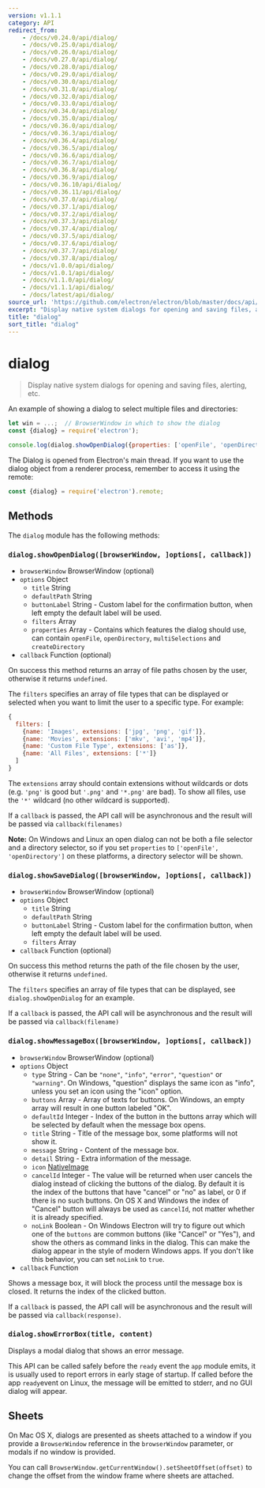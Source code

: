 ```yaml
---
version: v1.1.1
category: API
redirect_from:
    - /docs/v0.24.0/api/dialog/
    - /docs/v0.25.0/api/dialog/
    - /docs/v0.26.0/api/dialog/
    - /docs/v0.27.0/api/dialog/
    - /docs/v0.28.0/api/dialog/
    - /docs/v0.29.0/api/dialog/
    - /docs/v0.30.0/api/dialog/
    - /docs/v0.31.0/api/dialog/
    - /docs/v0.32.0/api/dialog/
    - /docs/v0.33.0/api/dialog/
    - /docs/v0.34.0/api/dialog/
    - /docs/v0.35.0/api/dialog/
    - /docs/v0.36.0/api/dialog/
    - /docs/v0.36.3/api/dialog/
    - /docs/v0.36.4/api/dialog/
    - /docs/v0.36.5/api/dialog/
    - /docs/v0.36.6/api/dialog/
    - /docs/v0.36.7/api/dialog/
    - /docs/v0.36.8/api/dialog/
    - /docs/v0.36.9/api/dialog/
    - /docs/v0.36.10/api/dialog/
    - /docs/v0.36.11/api/dialog/
    - /docs/v0.37.0/api/dialog/
    - /docs/v0.37.1/api/dialog/
    - /docs/v0.37.2/api/dialog/
    - /docs/v0.37.3/api/dialog/
    - /docs/v0.37.4/api/dialog/
    - /docs/v0.37.5/api/dialog/
    - /docs/v0.37.6/api/dialog/
    - /docs/v0.37.7/api/dialog/
    - /docs/v0.37.8/api/dialog/
    - /docs/v1.0.0/api/dialog/
    - /docs/v1.0.1/api/dialog/
    - /docs/v1.1.0/api/dialog/
    - /docs/v1.1.1/api/dialog/
    - /docs/latest/api/dialog/
source_url: 'https://github.com/electron/electron/blob/master/docs/api/dialog.md'
excerpt: "Display native system dialogs for opening and saving files, alerting, etc."
title: "dialog"
sort_title: "dialog"
---
```


# dialog

> Display native system dialogs for opening and saving files, alerting, etc.

An example of showing a dialog to select multiple files and directories:

```javascript
let win = ...;  // BrowserWindow in which to show the dialog
const {dialog} = require('electron');

console.log(dialog.showOpenDialog({properties: ['openFile', 'openDirectory', 'multiSelections']}));
```

The Dialog is opened from Electron's main thread. If you want to use the dialog
object from a renderer process, remember to access it using the remote:

```javascript
const {dialog} = require('electron').remote;
```

## Methods

The `dialog` module has the following methods:

### `dialog.showOpenDialog([browserWindow, ]options[, callback])`

* `browserWindow` BrowserWindow (optional)
* `options` Object
  * `title` String
  * `defaultPath` String
  * `buttonLabel` String - Custom label for the confirmation button, when
    left empty the default label will be used.
  * `filters` Array
  * `properties` Array - Contains which features the dialog should use, can
    contain `openFile`, `openDirectory`, `multiSelections` and
    `createDirectory`
* `callback` Function (optional)

On success this method returns an array of file paths chosen by the user,
otherwise it returns `undefined`.

The `filters` specifies an array of file types that can be displayed or
selected when you want to limit the user to a specific type. For example:

```javascript
{
  filters: [
    {name: 'Images', extensions: ['jpg', 'png', 'gif']},
    {name: 'Movies', extensions: ['mkv', 'avi', 'mp4']},
    {name: 'Custom File Type', extensions: ['as']},
    {name: 'All Files', extensions: ['*']}
  ]
}
```

The `extensions` array should contain extensions without wildcards or dots (e.g.
`'png'` is good but `'.png'` and `'*.png'` are bad). To show all files, use the
`'*'` wildcard (no other wildcard is supported).

If a `callback` is passed, the API call will be asynchronous and the result
will be passed via `callback(filenames)`

**Note:** On Windows and Linux an open dialog can not be both a file selector
and a directory selector, so if you set `properties` to
`['openFile', 'openDirectory']` on these platforms, a directory selector will be
shown.

### `dialog.showSaveDialog([browserWindow, ]options[, callback])`

* `browserWindow` BrowserWindow (optional)
* `options` Object
  * `title` String
  * `defaultPath` String
  * `buttonLabel` String - Custom label for the confirmation button, when
    left empty the default label will be used.
  * `filters` Array
* `callback` Function (optional)

On success this method returns the path of the file chosen by the user,
otherwise it returns `undefined`.

The `filters` specifies an array of file types that can be displayed, see
`dialog.showOpenDialog` for an example.

If a `callback` is passed, the API call will be asynchronous and the result
will be passed via `callback(filename)`

### `dialog.showMessageBox([browserWindow, ]options[, callback])`

* `browserWindow` BrowserWindow (optional)
* `options` Object
  * `type` String - Can be `"none"`, `"info"`, `"error"`, `"question"` or
  `"warning"`. On Windows, "question" displays the same icon as "info", unless
  you set an icon using the "icon" option.
  * `buttons` Array - Array of texts for buttons. On Windows, an empty array
    will result in one button labeled "OK".
  * `defaultId` Integer - Index of the button in the buttons array which will
    be selected by default when the message box opens.
  * `title` String - Title of the message box, some platforms will not show it.
  * `message` String - Content of the message box.
  * `detail` String - Extra information of the message.
  * `icon` [NativeImage](http://electron.atom.io/docs/api/native-image)
  * `cancelId` Integer - The value will be returned when user cancels the dialog
    instead of clicking the buttons of the dialog. By default it is the index
    of the buttons that have "cancel" or "no" as label, or 0 if there is no such
    buttons. On OS X and Windows the index of "Cancel" button will always be
    used as `cancelId`, not matter whether it is already specified.
  * `noLink` Boolean - On Windows Electron will try to figure out which one of
    the `buttons` are common buttons (like "Cancel" or "Yes"), and show the
    others as command links in the dialog. This can make the dialog appear in
    the style of modern Windows apps. If you don't like this behavior, you can
    set `noLink` to `true`.
* `callback` Function

Shows a message box, it will block the process until the message box is closed.
It returns the index of the clicked button.

If a `callback` is passed, the API call will be asynchronous and the result
will be passed via `callback(response)`.

### `dialog.showErrorBox(title, content)`

Displays a modal dialog that shows an error message.

This API can be called safely before the `ready` event the `app` module emits,
it is usually used to report errors in early stage of startup.  If called
before the app `ready`event on Linux, the message will be emitted to stderr,
and no GUI dialog will appear.

## Sheets

On Mac OS X, dialogs are presented as sheets attached to a window if you provide
a `BrowserWindow` reference in the `browserWindow` parameter, or modals if no
window is provided.

You can call `BrowserWindow.getCurrentWindow().setSheetOffset(offset)` to change
the offset from the window frame where sheets are attached.
